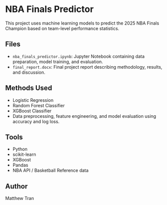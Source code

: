 # NBA Finals Predictor

This project uses machine learning models to predict the 2025 NBA Finals Champion based on team-level performance statistics.

## Files
- `nba_finals_predictor.ipynb`: Jupyter Notebook containing data preparation, model training, and evaluation.
- `final_report.docx`: Final project report describing methodology, results, and discussion.

## Methods Used
- Logistic Regression
- Random Forest Classifier
- XGBoost Classifier
- Data preprocessing, feature engineering, and model evaluation using accuracy and log loss.

## Tools
- Python
- scikit-learn
- XGBoost
- Pandas
- NBA API / Basketball Reference data

## Author
Matthew Tran
